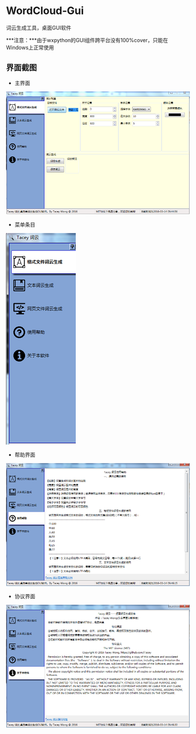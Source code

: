 # WordCloud-Gui
词云生成工具，桌面GUI软件


***注意：***由于wxpython的GUI组件跨平台没有100%cover，只能在Windows上正常使用


## 界面截图

+ 主界面

![主界面](img/main.PNG)

+ 菜单条目

![菜单条目](img/item.PNG)

+ 帮助界面

![帮助界面](img/help.PNG)

+ 协议界面

![协议界面](img/lic.PNG)
